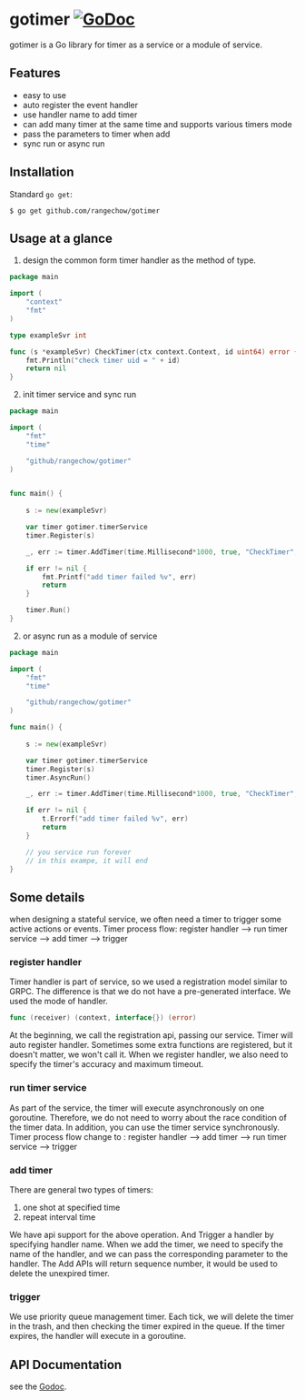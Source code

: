 
# gotimer [![GoDoc](https://godoc.org/github.com/rangechow/gotimer?status.svg)](https://godoc.org/github.com/rangechow/gotimer)

gotimer is a Go library for timer as a service or a module of service.

## Features

* easy to use
* auto register the event handler
* use handler name to add timer
* can add many timer at the same time and supports various timers mode
* pass the parameters to timer when add
* sync run or async run

## Installation

Standard `go get`:

```
$ go get github.com/rangechow/gotimer
```

## Usage at a glance

1. design the common form timer handler as the method of type.

```go
package main

import (
    "context"
    "fmt"
)

type exampleSvr int

func (s *exampleSvr) CheckTimer(ctx context.Context, id uint64) error {
    fmt.Println("check timer uid = " + id)
    return nil
}

```

2. init timer service and sync run

```go
package main

import (
    "fmt"
    "time"

    "github/rangechow/gotimer"
)


func main() {
    
    s := new(exampleSvr)

    var timer gotimer.timerService
    timer.Register(s)

    _, err := timer.AddTimer(time.Millisecond*1000, true, "CheckTimer", 10001)

    if err != nil {
        fmt.Printf("add timer failed %v", err)
        return
    }

    timer.Run()
}


```

2. or async run as a module of service

```go
package main

import (
    "fmt"
    "time"

    "github/rangechow/gotimer"
)

func main() {
    
    s := new(exampleSvr)

    var timer gotimer.timerService
    timer.Register(s)
    timer.AsyncRun()

    _, err := timer.AddTimer(time.Millisecond*1000, true, "CheckTimer", 10001)

    if err != nil {
        t.Errorf("add timer failed %v", err)
        return
    }

    // you service run forever
    // in this exampe, it will end
}


```

## Some details

when designing a stateful service, we often need a timer to trigger some active actions or events.
Timer process flow: register handler --> run timer service --> add timer --> trigger 

### register handler

Timer handler is part of service, so we used a registration model similar to GRPC.
The difference is that we do not have a pre-generated interface.
We used the mode of handler.
```go 
func (receiver) (context, interface{}) (error)
```
At the beginning, we call the registration api, passing our service.
Timer will auto register handler. 
Sometimes some extra functions are registered, but it doesn't matter, we won't call it.
When we register handler, we also need to specify the timer's accuracy and maximum timeout.

### run timer service

As part of the service, the timer will execute asynchronously on one goroutine.
Therefore, we do not need to worry about the race condition of the timer data.
In addition, you can use the timer service synchronously.
Timer process flow change to : register handler --> add timer --> run timer service --> trigger

### add timer

There are general two types of timers:
  1.  one shot at specified time
  2.  repeat interval time

We have api support for the above operation.
And Trigger a handler by specifying handler name.
When we add the timer, we need to specify the name of the handler, and we can pass the corresponding parameter to the handler.
The Add APIs will return sequence number, it would be used to delete the unexpired timer.

### trigger

We use priority queue management timer.
Each tick, we will delete the timer in the trash, and then checking the timer expired in the queue.
If the timer expires, the handler will execute in a goroutine.

## API Documentation

see the [Godoc](http://godoc.org/github.com/rangechow/gotimer).


